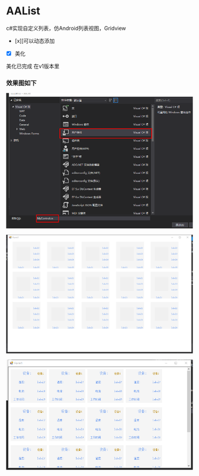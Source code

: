 # AAList
c#实现自定义列表，仿Android列表视图，Gridview 


- [x]]可以动态添加
- [x] 美化 

美化已完成 在v1版本里


### 效果图如下
![img](img/02.png)


![img](img/44.png)


![img](img/55.png)
